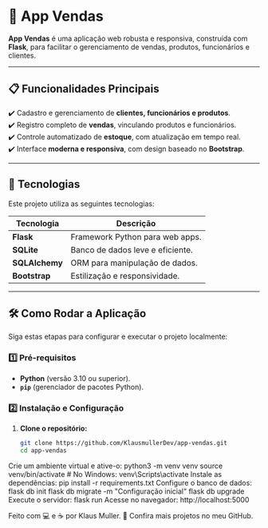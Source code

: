 # 🌟 App Vendas

**App Vendas** é uma aplicação web robusta e responsiva, construída com **Flask**, para facilitar o gerenciamento de vendas, produtos, funcionários e clientes.

---

## 📋 Funcionalidades Principais

✔️ Cadastro e gerenciamento de **clientes, funcionários e produtos**.  
✔️ Registro completo de **vendas**, vinculando produtos e funcionários.  
✔️ Controle automatizado de **estoque**, com atualização em tempo real.  
✔️ Interface **moderna e responsiva**, com design baseado no **Bootstrap**.

---

## 🚀 Tecnologias

Este projeto utiliza as seguintes tecnologias:

| Tecnologia       | Descrição                         |
|------------------|-----------------------------------|
| **Flask**        | Framework Python para web apps.   |
| **SQLite**       | Banco de dados leve e eficiente.  |
| **SQLAlchemy**   | ORM para manipulação de dados.    |
| **Bootstrap**    | Estilização e responsividade.     |

---

## 🛠️ Como Rodar a Aplicação

Siga estas etapas para configurar e executar o projeto localmente:

### 1️⃣ Pré-requisitos

- **Python** (versão 3.10 ou superior).  
- **`pip`** (gerenciador de pacotes Python).  

### 2️⃣ Instalação e Configuração

1. **Clone o repositório:**
   ```bash
   git clone https://github.com/KlausmullerDev/app-vendas.git
   cd app-vendas
Crie um ambiente virtual e ative-o:
python3 -m venv venv
source venv/bin/activate  # No Windows: venv\Scripts\activate
Instale as dependências:
pip install -r requirements.txt
Configure o banco de dados:
flask db init
flask db migrate -m "Configuração inicial"
flask db upgrade
Execute o servidor:
flask run
Acesse no navegador:
http://localhost:5000




Feito com 💻 e ☕ por Klaus Muller.
📂 Confira mais projetos no meu GitHub.

